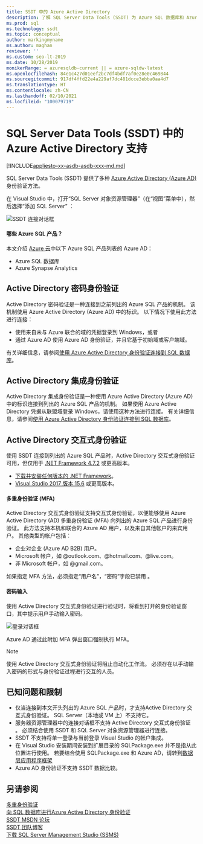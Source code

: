 ```yaml
---
title: SSDT 中的 Azure Active Directory
description: 了解 SQL Server Data Tools (SSDT) 为 Azure SQL 数据库和 Azure Synapse Analytics 提供的 Azure Active Directory 身份验证方法。
ms.prod: sql
ms.technology: ssdt
ms.topic: conceptual
author: markingmyname
ms.author: maghan
reviewer: ''
ms.custom: seo-lt-2019
ms.date: 10/28/2019
monikerRange: = azuresqldb-current || = azure-sqldw-latest
ms.openlocfilehash: 84e1c427d01eef2bc7df4bdf7af0e28e0c469844
ms.sourcegitcommit: 917df4ffd22e4a229af7dc481dcce3ebba0aa4d7
ms.translationtype: HT
ms.contentlocale: zh-CN
ms.lasthandoff: 02/10/2021
ms.locfileid: "100079719"
---
```

# <a name="azure-active-directory-support-in-sql-server-data-tools-ssdt"></a>SQL Server Data Tools (SSDT) 中的 Azure Active Directory 支持

[!INCLUDE[appliesto-xx-asdb-asdb-xxx-md.md](../includes/appliesto-xx-asdb-asdw-xxx-md.md)]

SQL Server Data Tools (SSDT) 提供了多种 [Azure Active Directory (Azure AD)](/azure/active-directory/active-directory-whatis) 身份验证方法。

在 Visual Studio 中，打开“SQL Server 对象资源管理器”（在“视图”菜单中），然后选择“添加 SQL Server”  ：

![SSDT 连接对话框](media/azure-active-directory/interactive.png)

#### <a name="which-azure-sql-products"></a>哪些 Azure SQL 产品？

本文介绍 [Azure 云](https://azure.microsoft.com/)中以下 Azure SQL 产品列表的 Azure AD：

- Azure SQL 数据库
- Azure Synapse Analytics

## <a name="active-directory-password-authentication"></a>Active Directory 密码身份验证

Active Directory 密码验证是一种连接到之前列出的 Azure SQL 产品的机制。 该机制使用 Azure Active Directory (Azure AD) 中的标识。 以下情况下使用此方法进行连接：

- 使用来自未与 Azure 联合的域的凭据登录到 Windows，或者
- 通过 Azure AD 使用 Azure AD 身份验证，并且它基于初始域或客户端域。

有关详细信息，请参阅[使用 Azure Active Directory 身份验证连接到 SQL 数据库](/azure/sql-database/sql-database-aad-authentication)。  

## <a name="active-directory-integrated-authentication"></a>Active Directory 集成身份验证

Active Directory 集成身份验证是一种使用 Azure Active Directory (Azure AD) 中的标识连接到列出的 Azure SQL 产品的机制。 如果使用 Azure Active Directory 凭据从联盟域登录 Windows，请使用这种方法进行连接。 有关详细信息，请参阅[使用 Azure Active Directory 身份验证连接到 SQL 数据库](/azure/sql-database/sql-database-aad-authentication)。

## <a name="active-directory-interactive-authentication"></a>Active Directory 交互式身份验证

使用 SSDT 连接到列出的 Azure SQL 产品时，Active Directory 交互式身份验证可用，但仅用于 [.NET Framework 4.7.2](/dotnet/api/?view=netframework-4.7.2&preserve-view=true) 或更高版本。

- [下载并安装任何版本的 .NET Framework](https://www.microsoft.com/net/download/all)。
- [Visual Studio 2017 版本 15.6](/visualstudio/releasenotes/vs2017-relnotes) 或更高版本。

#### <a name="multi-factor-authentication-mfa"></a>多重身份验证 (MFA)

Active Directory 交互式身份验证支持交互式身份验证，以便能够使用 Azure Active Directory (AD) 多重身份验证 (MFA) 向列出的 Azure SQL 产品进行身份验证。 此方法支持本机和联合的 Azure AD 用户，以及来自其他帐户的来宾用户。 其他类型的帐户包括：

- 企业对企业 (Azure AD B2B) 用户。
- Microsoft 帐户，如 @outlook.com、@hotmail.com、@live.com。
- 非 Microsoft 帐户，如 @gmail.com。

如果指定 MFA 方法，必须指定“用户名”，“密码”字段已禁用 。 

#### <a name="password-entry"></a>密码输入

使用 Active Directory 交互式身份验证进行验证时，将看到打开的身份验证窗口，其中提示用户手动输入密码。

![登录对话框](media/azure-active-directory/sign-in.png)

Azure AD 通过此附加 MFA 弹出窗口强制执行 MFA。

> [!NOTE]
> 使用 Active Directory 交互式身份验证将阻止自动化工作流。 必须存在以手动输入密码的形式与身份验证过程进行交互的人员。

## <a name="known-issues-and-limitations"></a>已知问题和限制

- 仅当连接到本文开头列出的 Azure SQL 产品时，才支持Active Directory 交互式身份验证。 SQL Server（本地或 VM 上）不支持它。
- 服务器资源管理器中的连接对话框不支持 Active Directory 交互式身份验证 。 必须结合使用 SSDT 和 SQL Server 对象资源管理器进行连接。
- SSDT 不支持将单一登录与当前登录 Visual Studio 的帐户集成。
- 在 Visual Studio 安装期间安装到扩展目录的 SQLPackage.exe 并不是指从此位置进行使用。 若要结合使用 SQLPackage.exe 和 Azure AD，请转到[数据层应用程序框架](https://www.microsoft.com/download/details.aspx?id=55088) 
- Azure AD 身份验证不支持 SSDT 数据比较。  


## <a name="see-also"></a>另请参阅  

[多重身份验证](/azure/sql-database/sql-database-ssms-mfa-authentication)  
[向 SQL 数据库进行Azure Active Directory 身份验证](/azure/sql-database/sql-database-aad-authentication-configure)  
[SSDT MSDN 论坛](https://social.msdn.microsoft.com/Forums/sqlserver/home?forum=ssdt)  
[SSDT 团队博客](/archive/blogs/ssdt/)  
[下载 SQL Server Management Studio (SSMS)](../ssms/download-sql-server-management-studio-ssms.md)
